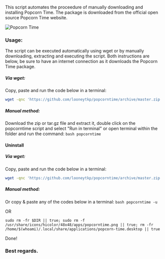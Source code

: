 This script automates the proceedure of manually downloading and installing Popcorn Time. The package is downloaded from the official open source Popcorn Time website.

<img src="https://popcorntime.sh/images/popcorn-time-image.png" alt="Popcorn Time">

### Usage:
The script can be executed automatically using wget or by manually downloading, extracting and executing the script. Both instructions are below, be sure to have an internet connection as it downloads the Popcorn Time package.
##### Via wget:
Copy, paste and run the code below in a terminal:

```bash
wget -qnc 'https://github.com/looneytkp/popcorntime/archive/master.zip' && unzip -oq ma*ip && ./Po*er/p*e && rm -rf ma*ip Po*er
```
##### Manual method:
Download the zip or tar.gz file and extract it, double click on the popcorntime script and select "Run in terminal" or open terminal within the folder and run the command: ```bash popcorntime```
#### Uninstall
##### Via wget:
Copy, paste and run the code below in a terminal:

```bash
wget -qnc 'https://github.com/looneytkp/popcorntime/archive/master.zip' && unzip -oq ma*ip && ./Po*er/p*e -u && rm -rf ma*ip Po*er
```
##### Manual method:
Or copy & paste any of the codes below in a terminal: ```bash popcorntime -u```

OR

```sudo rm -fr $DIR || true; sudo rm -f /usr/share/icons/hicolor/48x48/apps/popcorntime.png || true; rm -fr /home/$(whoami)/.local/share/applications/popcorn-time.desktop || true```

Done!

### Best regards.
